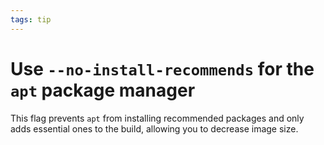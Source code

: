 ```yaml
---
tags: tip
---
```


# Use `--no-install-recommends` for the `apt` package manager
This flag prevents `apt` from installing recommended packages and only adds essential ones to the build, allowing you to decrease image size.
